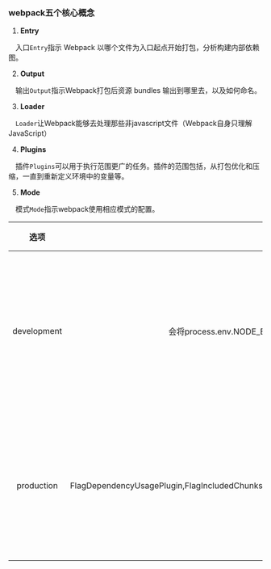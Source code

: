 <!--
 * @Author: nieloong@aliyun.com
 * @Date: 2020-10-03 17:55:52
 * @LastEditors: Loong Nie
 * @LastEditTime: 2020-10-03 18:24:24
 * @FilePath: /Note/大前端之路/打包工具/webpack/webpack五个核心概念.md
 * @Descripttion:
 * @version:
-->
### webpack五个核心概念

1. **Entry**

&ensp;&ensp;入口`Entry`指示 Webpack 以哪个文件为入口起点开始打包，分析构建内部依赖图。

2. **Output**

&ensp;&ensp;输出`Output`指示Webpack打包后资源 bundles 输出到哪里去，以及如何命名。

3. **Loader**

&ensp;&ensp;`Loader`让Webpack能够去处理那些非javascript文件（Webpack自身只理解JavaScript）

4. **Plugins**

&ensp;&ensp;插件`Plugins`可以用于执行范围更广的任务。插件的范围包括，从打包优化和压缩，一直到重新定义环境中的变量等。

5. **Mode**

&ensp;&ensp;模式`Mode`指示webpack使用相应模式的配置。

|选项|描述|特点|
|:---:|:---:|:---|
|development|会将process.env.NODE_ENV的值设为development。启用NamedChunksPlugin和NamedModulesPlugin。|能让代码本地调试运行的环境|
|production|会将process.env.NODE_ENV的值设为production。启用FlagDependencyUsagePlugin,FlagIncludedChunksPlugin,ModuleConcatenationPlugin,NoEmitOnErrorsPlugin,OccurrenceOrderPlugin,SideEffectsFlagPlugin和UglifyjsPlugin.|能让代码优化上线运行环境|